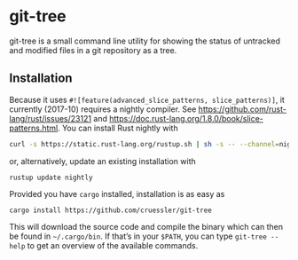 # git-tree

git-tree is a small command line utility for showing the status of untracked
and modified files in a git repository as a tree.

## Installation

Because it uses `#![feature(advanced_slice_patterns, slice_patterns)]`, it
currently (2017-10) requires a nightly compiler. See
https://github.com/rust-lang/rust/issues/23121 and
https://doc.rust-lang.org/1.8.0/book/slice-patterns.html.
You can install Rust nightly with

```bash
curl -s https://static.rust-lang.org/rustup.sh | sh -s -- --channel=nightly
```
or, alternatively, update an existing installation with

```
rustup update nightly
```

Provided you have `cargo` installed, installation is as easy as

```
cargo install https://github.com/cruessler/git-tree
```

This will download the source code and compile the binary which can then be
found in `~/.cargo/bin`. If that’s in your `$PATH`, you can type `git-tree
--help` to get an overview of the available commands.
